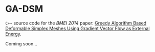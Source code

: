 GA-DSM
======

`C++` source code for the *BMEI 2014* paper: [Greedy Algorithm Based Deformable Simplex Meshes Using Gradient Vector Flow as External Energy](http://ieeexplore.ieee.org/xpl/articleDetails.jsp?arnumber=7002770).

Coming soon...
